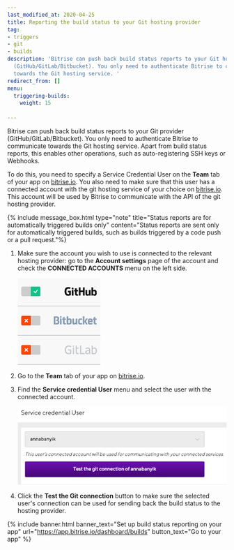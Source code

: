 ```yaml
---
last_modified_at: 2020-04-25
title: Reporting the build status to your Git hosting provider
tag:
- triggers
- git
- builds
description: 'Bitrise can push back build status reports to your Git hosting provider
  (GitHub/GitLab/Bitbucket). You only need to authenticate Bitrise to communicate
  towards the Git hosting service. '
redirect_from: []
menu:
  triggering-builds:
    weight: 15

---
```

Bitrise can push back build status reports to your Git provider (GitHub/GitLab/Bitbucket). You only need to authenticate Bitrise to communicate towards the Git hosting service. Apart from build status reports, this enables other operations, such as auto-registering SSH keys or Webhooks.

To do this, you need to specify a Service Credential User on the **Team** tab of your app on [bitrise.io](https://www.bitrise.io). You also need to make sure that this user has a connected account with the git hosting service of your choice on [bitrise.io](https://www.bitrise.io). This account will be used by Bitrise to communicate with the API of the git hosting provider.

{% include message_box.html type="note" title="Status reports are for automatically triggered builds only" content="Status reports are sent only for automatically triggered builds, such as builds triggered by a code push or a pull request."%}

1. Make sure the account you wish to use is connected to the relevant hosting provider: go to the **Account settings** page of the account and check the **CONNECTED ACCOUNTS** menu on the left side.

   ![](/img/connected-accounts.png)
2. Go to the **Team** tab of your app on [bitrise.io](https://www.bitrise.io).
3. Find the **Service credential User** menu and select the user with the connected account.

   ![](/img/service-credential-user.png)
4. Click the **Test the Git connection** button to make sure the selected user's connection can be used for sending back the build status to the hosting provider.

{% include banner.html banner_text="Set up build status reporting on your app" url="https://app.bitrise.io/dashboard/builds" button_text="Go to your app" %}